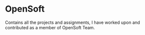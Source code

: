 # OpenSoft
Contains all the projects and assignments, I have worked upon and contributed as a member of OpenSoft Team.
